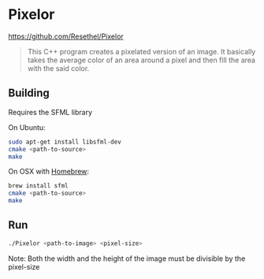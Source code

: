 # Pixelor
https://github.com/Resethel/Pixelor

>This C++ program creates a pixelated version of an image.
>It basically takes the average color of an area around a pixel and then fill the area with the said color.

## Building

Requires the SFML library

On Ubuntu:

```sh
sudo apt-get install libsfml-dev
cmake <path-to-source>
make
```

On OSX with [Homebrew](https://brew.sh/):
```sh
brew install sfml
cmake <path-to-source>
make
```

## Run
```sh
./Pixelor <path-to-image> <pixel-size>
```
Note: Both the width and the height of the image must be divisible by the pixel-size
